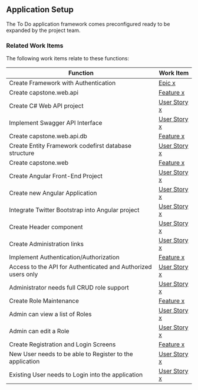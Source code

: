## Application Setup

The To Do application framework comes preconfigured ready to be expanded by the project team.




### Related Work Items

The following work items relate to these functions:

| Function                                                        | Work Item    |
|-----------------------------------------------------------------|--------------|
Create Framework with Authentication                              | [Epic x](../_workitems/edit/x/)
Create capstone.web.api                                           | [Feature x](../_workitems/edit/x/)
Create C# Web API project                                         | [User Story x](../_workitems/edit/x/)
Implement Swagger API Interface                                   | [User Story x](../_workitems/edit/x/)
Create capstone.web.api.db                                        | [Feature x](../_workitems/edit/x/)
Create Entity Framework codefirst database structure              | [User Story x](../_workitems/edit/x/)
Create capstone.web                                               | [Feature x](../_workitems/edit/x/)
Create Angular Front-End Project                                  | [User Story x](../_workitems/edit/x/)
Create new Angular Application                                    | [User Story x](../_workitems/edit/x/)
Integrate Twitter Bootstrap into Angular project                  | [User Story x](../_workitems/edit/x/)
Create Header component                                           | [User Story x](../_workitems/edit/x/)
Create Administration links                                       | [User Story x](../_workitems/edit/x/)
Implement Authentication/Authorization                            | [Feature x](../_workitems/edit/x/)
Access to the API for Authenticated and Authorized users only     | [User Story x](../_workitems/edit/x/)
Administrator needs full CRUD role support                        | [User Story x](../_workitems/edit/x/)
Create Role Maintenance                                           | [Feature x](../_workitems/edit/x/)
Admin can view a list of Roles                                    | [User Story x](../_workitems/edit/x/)
Admin can edit a Role                                             | [User Story x](../_workitems/edit/x/)
Create Registration and Login Screens                             | [Feature x](../_workitems/edit/x/)
New User needs to be able to Register to the application          | [User Story x](../_workitems/edit/x/)
Existing User needs to Login into the application                 | [User Story x](../_workitems/edit/x/)
